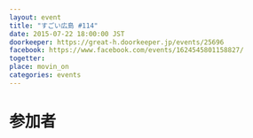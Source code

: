 ```yaml
---
layout: event
title: "すごい広島 #114"
date: 2015-07-22 18:00:00 JST
doorkeeper: https://great-h.doorkeeper.jp/events/25696
facebook: https://www.facebook.com/events/1624545801158827/
togetter:
place: movin_on
categories: events
---
```


# 参加者
